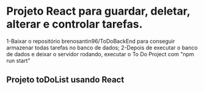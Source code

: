 # Projeto React para guardar, deletar, alterar e controlar tarefas.

1-Baixar o repositório brenosantin96/ToDoBackEnd para conseguir armazenar todas tarefas no banco de dados;
2-Depois de executar o banco de dados e deixar o servidor rodando, executar o To Do Project com "npm run start"

## Projeto toDoList usando React
